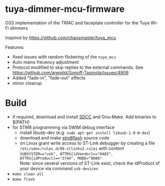 # tuya-dimmer-mcu-firmware

OSS implementation of the TRIAC and faceplate controller for the Tuya Wi-Fi dimmers

inspired by https://github.com/chaosmaster/tuya_mcu

Features:
* fixed issues with random flickering of the `tuya_mcu`
* Auto mains freuency adjustment
* Protocol modified to skip replies to the external commands. See https://github.com/arendst/Sonoff-Tasmota/issues/4909
* Added "fade-in", "fade-out" effects
* minor cleanup

# Build
* if required, download and install [SDCC](http://sdcc.sourceforge.net/) and Gnu-Make. Add binaries to $(PATH)
* for STM8 programming via SWIM debug interface
    - install libusb-dev (e.g. `sudo apt-get install libusb-1.0-0-dev`)
    - download and make [stm8flash](https://github.com/vdudouyt/stm8flash) source code
    - on Linux grant write access to ST-Link debugger by creating a file `/etc/udev/rules.d/99-stlinkv2.rules` with content  
    `SUBSYSTEM=="usb", ATTRS{idVendor}=="0483", ATTRS{idProduct}=="3744", MODE="0666"`  
    Note: since several versions of ST-Link exist, check the idProduct of your device via command `usb-devices`
* `make clean all`
* `make flash`
